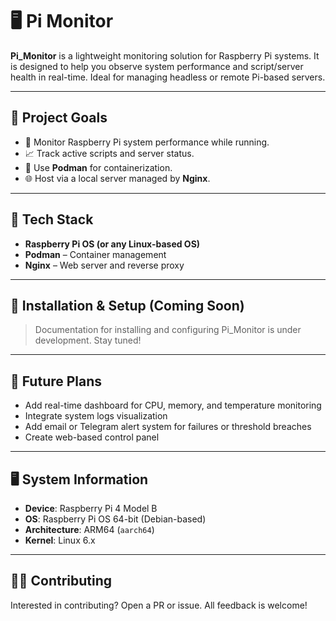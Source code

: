 # 🖥️ Pi Monitor

**Pi\_Monitor** is a lightweight monitoring solution for Raspberry Pi systems. It is designed to help you observe system performance and script/server health in real-time. Ideal for managing headless or remote Pi-based servers.

---

## 📌 Project Goals

* 🧠 Monitor Raspberry Pi system performance while running.
* 📈 Track active scripts and server status.
* 🐳 Use **Podman** for containerization.
* 🌐 Host via a local server managed by **Nginx**.

---

## 🧰 Tech Stack

* **Raspberry Pi OS (or any Linux-based OS)**
* **Podman** – Container management
* **Nginx** – Web server and reverse proxy

---

## 🔧 Installation & Setup (Coming Soon)

> Documentation for installing and configuring Pi\_Monitor is under development. Stay tuned!

---

## 🚀 Future Plans

* Add real-time dashboard for CPU, memory, and temperature monitoring
* Integrate system logs visualization
* Add email or Telegram alert system for failures or threshold breaches
* Create web-based control panel

--- 

## 🖥️ System Information

- **Device**: Raspberry Pi 4 Model B  
- **OS**: Raspberry Pi OS 64-bit (Debian-based)  
- **Architecture**: ARM64 (`aarch64`)  
- **Kernel**: Linux 6.x

---

## 🧑‍💻 Contributing

Interested in contributing? Open a PR or issue. All feedback is welcome!



